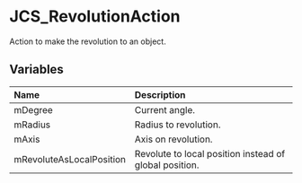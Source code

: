 # JCS_RevolutionAction

Action to make the revolution to an object.

## Variables

| Name                     | Description                                            |
|:-------------------------|:-------------------------------------------------------|
| mDegree                  | Current angle.                                         |
| mRadius                  | Radius to revolution.                                  |
| mAxis                    | Axis on revolution.                                    |
| mRevoluteAsLocalPosition | Revolute to local position instead of global position. |
